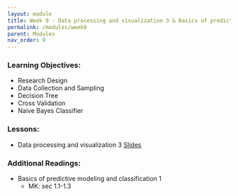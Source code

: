 ```yaml
---
layout: module
title: Week 9 - Data processing and visualization 3 & Basics of predictive modeling and classification 1
permalink: /modules/week9
parent: Modules
nav_order: 9
---
```


### Learning Objectives:
* Research Design
* Data Collection and Sampling
* Decision Tree
* Cross Validation
* Naive Bayes Classifier

### Lessons:
* Data processing and visualization 3 [Slides](https://xinchenyu.github.io/csc380-fall23/Slides/23f380_data_lecture3.pdf)


### Additional Readings:
* Basics of predictive modeling and classification 1
    * MK: sec 1.1-1.3
    

